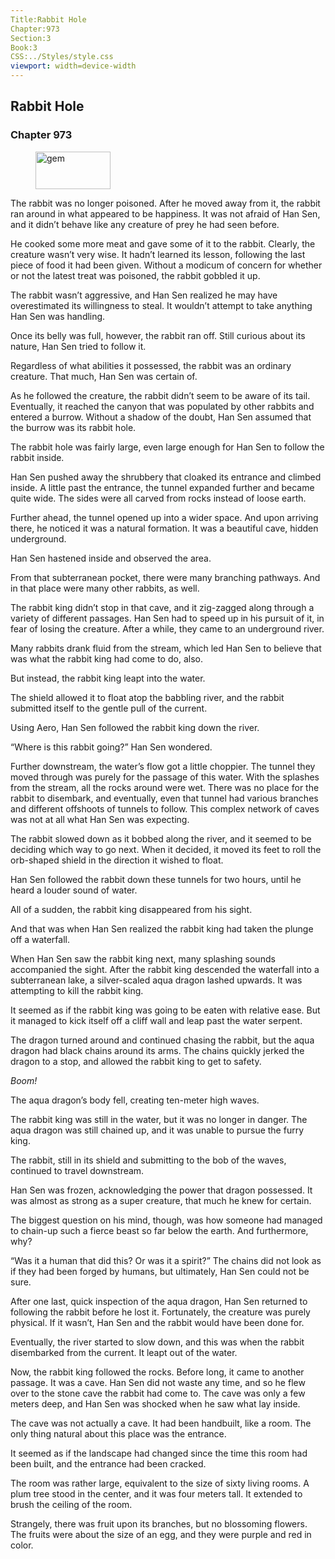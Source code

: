 ```yaml
---
Title:Rabbit Hole 
Chapter:973 
Section:3 
Book:3 
CSS:../Styles/style.css 
viewport: width=device-width
---
```

  
## Rabbit Hole
### Chapter 973
  
<figure>
	<img src="../Images/gem.gif" alt="gem" id="gem" width="120" height="60" />
</figure>
  

  
The rabbit was no longer poisoned. After he moved away from it, the rabbit ran around in what appeared to be happiness. It was not afraid of Han Sen, and it didn’t behave like any creature of prey he had seen before.

He cooked some more meat and gave some of it to the rabbit. Clearly, the creature wasn’t very wise. It hadn’t learned its lesson, following the last piece of food it had been given. Without a modicum of concern for whether or not the latest treat was poisoned, the rabbit gobbled it up.

The rabbit wasn’t aggressive, and Han Sen realized he may have overestimated its willingness to steal. It wouldn’t attempt to take anything Han Sen was handling.

Once its belly was full, however, the rabbit ran off. Still curious about its nature, Han Sen tried to follow it.

Regardless of what abilities it possessed, the rabbit was an ordinary creature. That much, Han Sen was certain of.

As he followed the creature, the rabbit didn’t seem to be aware of its tail. Eventually, it reached the canyon that was populated by other rabbits and entered a burrow. Without a shadow of the doubt, Han Sen assumed that the burrow was its rabbit hole.

The rabbit hole was fairly large, even large enough for Han Sen to follow the rabbit inside.

Han Sen pushed away the shrubbery that cloaked its entrance and climbed inside. A little past the entrance, the tunnel expanded further and became quite wide. The sides were all carved from rocks instead of loose earth.

Further ahead, the tunnel opened up into a wider space. And upon arriving there, he noticed it was a natural formation. It was a beautiful cave, hidden underground.

Han Sen hastened inside and observed the area.

From that subterranean pocket, there were many branching pathways. And in that place were many other rabbits, as well.

The rabbit king didn’t stop in that cave, and it zig-zagged along through a variety of different passages. Han Sen had to speed up in his pursuit of it, in fear of losing the creature. After a while, they came to an underground river.

Many rabbits drank fluid from the stream, which led Han Sen to believe that was what the rabbit king had come to do, also.

But instead, the rabbit king leapt into the water.

The shield allowed it to float atop the babbling river, and the rabbit submitted itself to the gentle pull of the current.

Using Aero, Han Sen followed the rabbit king down the river.

“Where is this rabbit going?” Han Sen wondered.

Further downstream, the water’s flow got a little choppier. The tunnel they moved through was purely for the passage of this water. With the splashes from the stream, all the rocks around were wet. There was no place for the rabbit to disembark, and eventually, even that tunnel had various branches and different offshoots of tunnels to follow. This complex network of caves was not at all what Han Sen was expecting.

The rabbit slowed down as it bobbed along the river, and it seemed to be deciding which way to go next. When it decided, it moved its feet to roll the orb-shaped shield in the direction it wished to float.

Han Sen followed the rabbit down these tunnels for two hours, until he heard a louder sound of water.

All of a sudden, the rabbit king disappeared from his sight.

And that was when Han Sen realized the rabbit king had taken the plunge off a waterfall.

When Han Sen saw the rabbit king next, many splashing sounds accompanied the sight. After the rabbit king descended the waterfall into a subterranean lake, a silver-scaled aqua dragon lashed upwards. It was attempting to kill the rabbit king.

It seemed as if the rabbit king was going to be eaten with relative ease. But it managed to kick itself off a cliff wall and leap past the water serpent.

The dragon turned around and continued chasing the rabbit, but the aqua dragon had black chains around its arms. The chains quickly jerked the dragon to a stop, and allowed the rabbit king to get to safety.

*Boom!*

The aqua dragon’s body fell, creating ten-meter high waves.

The rabbit king was still in the water, but it was no longer in danger. The aqua dragon was still chained up, and it was unable to pursue the furry king.

The rabbit, still in its shield and submitting to the bob of the waves, continued to travel downstream.

Han Sen was frozen, acknowledging the power that dragon possessed. It was almost as strong as a super creature, that much he knew for certain.

The biggest question on his mind, though, was how someone had managed to chain-up such a fierce beast so far below the earth. And furthermore, why?

“Was it a human that did this? Or was it a spirit?” The chains did not look as if they had been forged by humans, but ultimately, Han Sen could not be sure.

After one last, quick inspection of the aqua dragon, Han Sen returned to following the rabbit before he lost it. Fortunately, the creature was purely physical. If it wasn’t, Han Sen and the rabbit would have been done for.

Eventually, the river started to slow down, and this was when the rabbit disembarked from the current. It leapt out of the water.

Now, the rabbit king followed the rocks. Before long, it came to another passage. It was a cave. Han Sen did not waste any time, and so he flew over to the stone cave the rabbit had come to. The cave was only a few meters deep, and Han Sen was shocked when he saw what lay inside.

The cave was not actually a cave. It had been handbuilt, like a room. The only thing natural about this place was the entrance.

It seemed as if the landscape had changed since the time this room had been built, and the entrance had been cracked.

The room was rather large, equivalent to the size of sixty living rooms. A plum tree stood in the center, and it was four meters tall. It extended to brush the ceiling of the room.

Strangely, there was fruit upon its branches, but no blossoming flowers. The fruits were about the size of an egg, and they were purple and red in color.